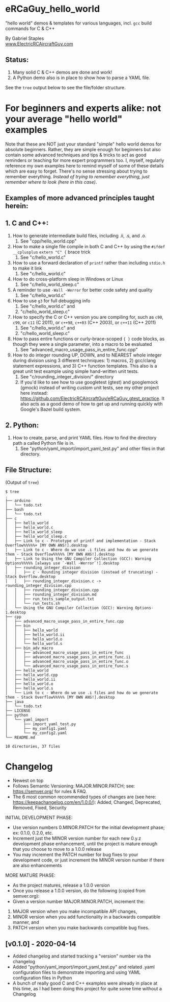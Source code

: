 # eRCaGuy_hello_world
"hello world" demos &amp; templates for various languages, incl. `gcc` build commands for C &amp; C++ 

By Gabriel Staples  
www.ElectricRCAircraftGuy.com


## Status:
1. Many solid C & C++ demos are done and work! 
1. A Python demo also is in place to show how to parse a YAML file. 

See the `tree` output below to see the file/folder structure.


# For beginners and experts alike: not your average "hello world" examples

Note that these are NOT just your standard "simple" hello world demos for absolute beginners. Rather, they are simple enough for beginners but also contain some advanced techniques and tips & tricks to act as good reminders or teaching for more expert programmers too. I, myself, regularly reference my own examples here to remind myself of some of these details which are easy to forget. There's no sense stressing about trying to remember everything. _Instead of trying to remember everything, just remember where to look (here in this case)_. 

## Examples of more advanced principles taught herein:

## 1. C and C++:
1. How to generate intermediate build files, including .ii, .s, and .o.
    1. See "cpp/hello_world.cpp"
1. How to make a single file compile in both C and C++ by using the `#ifdef __cplusplus` `extern "C" {` brace trick
    1. See "c/hello_world.c"
1. How to use a forward declaration of `printf` rather than including `stdio.h` to make it link
    1. See "c/hello_world.c"
1. How to do cross-platform sleep in Windows or Linux
    1. See "c/hello_world_sleep.c"
1. A reminder to use `-Wall -Werror` for better code safety and quality
    1. See "c/hello_world.c"
1. How to use `g3` for full debugging info
    1. See "c/hello_world.c" and
    1. "c/hello_world_sleep.c"
1. How to specify the C or C++ version you are compiling for, such as `c90`, `c99`, or `c11` (C 2011), or `c++98`, `c++03` (C++ 2003), or `c++11` (C++ 2011)
    1. See "c/hello_world.c" and
    1. "c/hello_world_sleep.c"
1. How to pass entire functions or curly-brace-scoped `{ }` code blocks, as though they were a single parameter, into a macro to be evaluated
    1. See "advanced_macro_usage_pass_in_entire_func.cpp"
1. How to do integer rounding UP, DOWN, and to NEAREST whole integer during division using 3 different techniques: 1) macros, 2) gcc/clang statement expressions, and 3) C++ function templates. This also is a great unit test example using simple hand-written unit tests.
    1. See "c/rounding_integer_division/" directory
    1. If you'd like to see how to use googletest (gtest) and googlemock (gmock) instead of writing custom unit tests, see my other project here instead: https://github.com/ElectricRCAircraftGuy/eRCaGuy_gtest_practice. It also acts as a good demo of how to get up and running quickly with Google's Bazel build system.

## 2. Python:
1. How to create, parse, and print YAML files. How to find the directory path a called Python file is in.
    1. See "python/yaml_import/import_yaml_test.py" and other files in that directory.

## File Structure:
(Output of `tree`)

```
$ tree
.
├── arduino
│   └── todo.txt
├── bash
│   └── todo.txt
├── c
│   ├── hello_world
│   ├── hello_world.c
│   ├── hello_world_sleep
│   ├── hello_world_sleep.c
│   ├── Link to c - Prototype of printf and implementation - Stack Overflow%%%%%+ [MY OWN ANS!].desktop
│   ├── Link to c - Where do we use .i files and how do we generate them - Stack Overflow%%%%% [MY OWN ANS!].desktop
│   ├── Link to Using the GNU Compiler Collection (GCC): Warning Options%%%%% [always use `-Wall -Werror`!].desktop
│   ├── rounding_integer_division
│   │   ├── c - Rounding integer division (instead of truncating) - Stack Overflow.desktop
│   │   ├── rounding_integer_division.c -> rounding_integer_division.cpp
│   │   ├── rounding_integer_division.cpp
│   │   ├── rounding_integer_division.md
│   │   ├── run_tests_sample_output.txt
│   │   └── run_tests.sh
│   └── Using the GNU Compiler Collection (GCC): Warning Options-1.desktop
├── cpp
│   ├── advanced_macro_usage_pass_in_entire_func.cpp
│   ├── bin
│   │   ├── hello_world
│   │   ├── hello_world.ii
│   │   ├── hello_world.o
│   │   └── hello_world.s
│   ├── bin_adv_macro
│   │   ├── advanced_macro_usage_pass_in_entire_func
│   │   ├── advanced_macro_usage_pass_in_entire_func.ii
│   │   ├── advanced_macro_usage_pass_in_entire_func.o
│   │   └── advanced_macro_usage_pass_in_entire_func.s
│   ├── hello_world
│   ├── hello_world.cpp
│   ├── hello_world.ii
│   ├── hello_world.o
│   ├── hello_world.s
│   └── Link to c - Where do we use .i files and how do we generate them - Stack Overflow%%%%% [MY OWN ANS!].desktop
├── java
│   └── todo.txt
├── LICENSE
├── python
│   └── yaml_import
│       ├── import_yaml_test.py
│       ├── my_config1.yaml
│       └── my_config2.yaml
└── README.md

10 directories, 37 files
```


# Changelog
- Newest on top
- Follows Semantic Versioning: MAJOR.MINOR.PATCH; see: https://semver.org/ for rules & FAQ.
- The 6 most common recommended types of changes are (see here: https://keepachangelog.com/en/1.0.0/): Added, Changed, Deprecated, Removed, Fixed, Security

INITIAL DEVELOPMENT PHASE:
- Use version numbers 0.MINOR.PATCH for the initial development phase; ex: 0.1.0, 0.2.0, etc.
- Increment just the MINOR version number for each new 0.y.z development phase enhancement, until the project is mature enough that you choose to move to a 1.0.0 release
- You may increment the PATCH number for bug fixes to your development code, or just increment the MINOR version number if there are also enhancements

MORE MATURE PHASE:
- As the project matures, release a 1.0.0 version
- Once you release a 1.0.0 version, do the following (copied from semver.org):
- Given a version number MAJOR.MINOR.PATCH, increment the:  
1. MAJOR version when you make incompatible API changes,  
2. MINOR version when you add functionality in a backwards compatible manner, and  
3. PATCH version when you make backwards compatible bug fixes.  

## [v0.1.0] - 2020-04-14
- Added changelog and started tracking a "version" number via the changelog
- Added "python/yaml_import/import_yaml_test.py" and related .yaml configuration files to demonstrate importing and using YAML configuration files in Python
- A bunch of really good C and C++ examples were already in place at this time, as I had been doing this project for quite some time without a Changelog 
